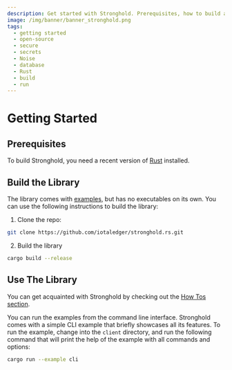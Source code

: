 ```yaml
---
description: Get started with Stronghold. Prerequisites, how to build and use the library.
image: /img/banner/banner_stronghold.png
tags:
  - getting started
  - open-source
  - secure
  - secrets
  - Noise
  - database
  - Rust
  - build
  - run
---
```


# Getting Started

## Prerequisites

To build Stronghold, you need a recent version of [Rust](https://www.rust-lang.org) installed.

## Build the Library

The library comes with [examples](how_tos/cli/running_examples.mdx), but has no executables on its own. You can use the
following instructions to build the library:

1. Clone the repo:

```sh
git clone https://github.com/iotaledger/stronghold.rs.git
```

2. Build the library

```sh
cargo build --release
```

## Use The Library

You can get acquainted with Stronghold by checking out the [How Tos section](how_tos/cli/running_examples.mdx).

You can run the examples from the command line interface. Stronghold comes with a simple CLI example that briefly
showcases all its features. To run the example, change into the `client` directory, and run the following
command that will print the help of the example with all commands and options:

```sh
cargo run --example cli
```
